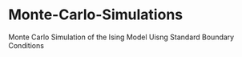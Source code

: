 # Monte-Carlo-Simulations
Monte Carlo Simulation of the Ising Model Uisng Standard Boundary Conditions
